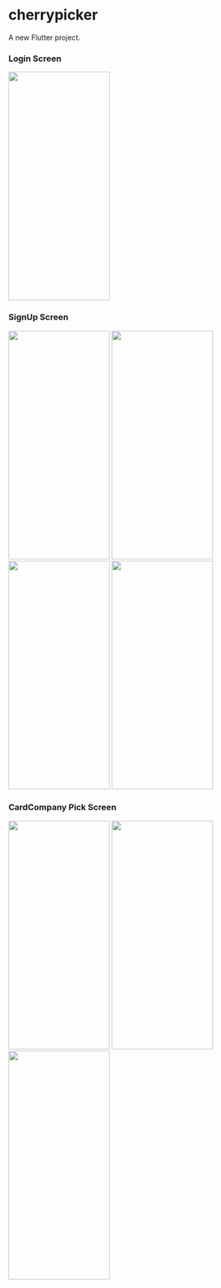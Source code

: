 # cherrypicker

A new Flutter project.


### Login Screen

<img src="https://user-images.githubusercontent.com/73538957/175367908-32b37e3e-51ae-48e1-a1a6-8e592e70721c.png" width="200" height="450"/>


### SignUp Screen

<img src="https://user-images.githubusercontent.com/73538957/175367974-68cd5644-b876-45b0-aed7-9411f7c86c5a.png" width="200" height="450"/>
<img src="https://user-images.githubusercontent.com/73538957/175368016-ee67407d-7fa3-4a55-8481-1b09ab38eb1c.png" width="200" height="450"/>
<img src="https://user-images.githubusercontent.com/73538957/175368768-aaed77f8-309f-4f61-a86a-91e315de11ca.png" width="200" height="450"/>
<img src="https://user-images.githubusercontent.com/73538957/175368857-c805666a-4703-4651-96e7-5c0fbc3769da.png" width="200" height="450"/>



### CardCompany Pick Screen


<img src="https://user-images.githubusercontent.com/73538957/175369055-a62b1881-c5c1-4197-a585-7942664aec18.png" width="200" height="450"/>
<img src="https://user-images.githubusercontent.com/73538957/175369160-ff0c176e-6474-4ae1-b2a6-6a3ff42ce470.png" width="200" height="450"/>
<img src="https://user-images.githubusercontent.com/73538957/175369307-7c6b8d7b-86dc-4c77-8092-c5fcb4201a63.png" width="200" height="450"/>

